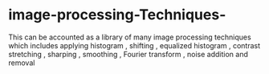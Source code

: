 # image-processing-Techniques-
This can be accounted as a library of many image processing techniques which includes applying histogram , shifting , equalized histogram , contrast stretching , sharping , smoothing , Fourier transform , noise addition and removal 
